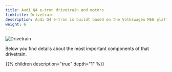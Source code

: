 ```yaml
---
title: Audi Q4 e-tron drivetrain and motors
linktitle: Drivetrain
description: Audi Q4 e-tron is buildt based on the Volkswagen MEB platform.
weight: 6
---
```


![Drivetrain](drivetrain2.jpg "Audi e-tron drivetrain")

Below you find details about the most important components of that drivetrain.


{{% children description="true" depth="1" %}}
